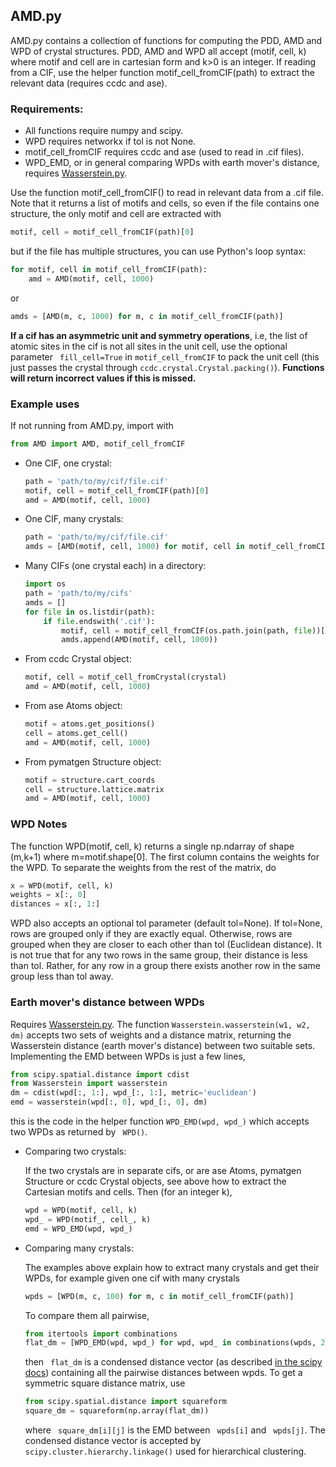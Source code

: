 ## AMD.py
 
AMD.py contains a collection of functions for computing the PDD, AMD and WPD of crystal structures. PDD, AMD and WPD all accept (motif, cell, k) where motif and cell are in cartesian form and k>0 is an integer. If reading from a CIF, use the helper function motif_cell_fromCIF(path) to extract the relevant data (requires ccdc and ase).

### Requirements: 
- All functions require numpy and scipy. 
- WPD requires networkx if tol is not None.
- motif_cell_fromCIF requires ccdc and ase (used to read in .cif files).
- WPD_EMD, or in general comparing WPDs with earth mover's distance, requires [Wasserstein.py](https://www.dropbox.com/s/hzd2phmmitx6q0a/Wasserstein.py?dl=0).

Use the function motif_cell_fromCIF() to read in relevant data from a .cif file. Note that it returns a list of motifs and cells, so even if the file contains one structure, the only motif and cell are extracted with
```py
motif, cell = motif_cell_fromCIF(path)[0]
```
but if the file has multiple structures, you can use Python's loop syntax:
```py
for motif, cell in motif_cell_fromCIF(path):
    amd = AMD(motif, cell, 1000)
```
or
```py
amds = [AMD(m, c, 1000) for m, c in motif_cell_fromCIF(path)]
```
**If a cif has an asymmetric unit and symmetry operations**, i.e, the list of atomic sites in the cif is not all sites in the unit cell, use the optional parameter ``` fill_cell=True``` in ```motif_cell_fromCIF``` to pack the unit cell (this just passes the crystal through ```ccdc.crystal.Crystal.packing()```). **Functions will return incorrect values if this is missed.**

### Example uses

If not running from AMD.py, import with
```py
from AMD import AMD, motif_cell_fromCIF
```

-  One CIF, one crystal:
    ```py
    path = 'path/to/my/cif/file.cif' 
    motif, cell = motif_cell_fromCIF(path)[0]
    amd = AMD(motif, cell, 1000)
    ```
- One CIF, many crystals:
    ```py
    path = 'path/to/my/cif/file.cif' 
    amds = [AMD(motif, cell, 1000) for motif, cell in motif_cell_fromCIF(path)]
    ```
- Many CIFs (one crystal each) in a directory:
    ```py
    import os
    path = 'path/to/my/cifs'
    amds = []
    for file in os.listdir(path):
        if file.endswith('.cif'):
            motif, cell = motif_cell_fromCIF(os.path.join(path, file))[0]
            amds.append(AMD(motif, cell, 1000))
    ```
- From ccdc Crystal object:
    ```py
    motif, cell = motif_cell_fromCrystal(crystal)
    amd = AMD(motif, cell, 1000)
    ```
- From ase Atoms object:
    ```py
    motif = atoms.get_positions()
    cell = atoms.get_cell()
    amd = AMD(motif, cell, 1000)
    ```
- From pymatgen Structure object:
    ```py
    motif = structure.cart_coords
    cell = structure.lattice.matrix
    amd = AMD(motif, cell, 1000)
    ```

### WPD Notes

The function WPD(motif, cell, k) returns a single np.ndarray of shape (m,k+1) where m=motif.shape[0]. The first column contains the weights for the WPD. To separate the weights from the rest of the matrix, do
```py
x = WPD(motif, cell, k)
weights = x[:, 0]
distances = x[:, 1:]
```

WPD also accepts an optional tol parameter (default tol=None). If tol=None, rows are grouped only if they are exactly equal. Otherwise, rows are grouped when they are closer to each other than tol (Euclidean distance). It is not true that for any two rows in the same group, their distance is less than tol. Rather, for any row in a group there exists another row in the same group less than tol away.

### Earth mover's distance between WPDs
Requires [Wasserstein.py](https://www.dropbox.com/s/hzd2phmmitx6q0a/Wasserstein.py?dl=0). The function ```Wasserstein.wasserstein(w1, w2, dm)```  accepts two sets of weights and a distance matrix, returning the Wasserstein distance (earth mover's distance) between two suitable sets. Implementing the EMD between WPDs is just a few lines, 
```py
from scipy.spatial.distance import cdist
from Wasserstein import wasserstein
dm = cdist(wpd[:, 1:], wpd_[:, 1:], metric='euclidean')
emd = wasserstein(wpd[:, 0], wpd_[:, 0], dm)
```
this is the code in the helper function ```WPD_EMD(wpd, wpd_)``` which accepts two WPDs as returned by ``` WPD()```.
- Comparing two crystals:

    If the two crystals are in separate cifs, or are ase Atoms, pymatgen Structure or ccdc Crystal objects, see above how to extract the Cartesian motifs and cells. Then (for an integer k),
    ```py
    wpd = WPD(motif, cell, k)
    wpd_ = WPD(motif_, cell_, k)
    emd = WPD_EMD(wpd, wpd_)
    ```
- Comparing many crystals:

    The examples above explain how to extract many crystals and get their WPDs, for example given one cif with many crystals
    ```py
    wpds = [WPD(m, c, 100) for m, c in motif_cell_fromCIF(path)]
    ```
    To compare them all pairwise,
    ```py
    from itertools import combinations
    flat_dm = [WPD_EMD(wpd, wpd_) for wpd, wpd_ in combinations(wpds, 2)]
    ```
    then ``` flat_dm``` is a condensed distance vector (as described [in the scipy docs](https://docs.scipy.org/doc/scipy/reference/generated/scipy.spatial.distance.squareform.html#scipy.spatial.distance.squareform)) containing all the pairwise distances between wpds. To get a symmetric square distance matrix, use
    ```py
    from scipy.spatial.distance import squareform
    square_dm = squareform(np.array(flat_dm))
    ```
    where ``` square_dm[i][j]``` is the EMD between ``` wpds[i]``` and ``` wpds[j]```. The condensed distance vector is accepted by ```scipy.cluster.hierarchy.linkage()``` used for hierarchical clustering. 